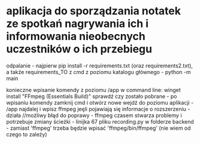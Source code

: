 # aplikacja do sporządzania notatek ze spotkań nagrywania ich i informowania nieobecnych uczestników o ich przebiegu
odpalanie - najpierw pip install -r requirements.txt (oraz requirements2.txt), a także requirements_TO
z cmd z poziomu katalogu głównego - python -m main

konieczne wpisanie komendy z poziomu /app w command line: winget install "FFmpeg (Essentials Build)"
sprawdź czy zostało pobrane - po wpisaniu komendy zamknij cmd i otwórz nowe
wejdź do poziomu aplikacji - /app najdalej i wpisz ffmpeg
jeęli pojawiają się informacje o rozszerzeniu - działa
//możliwy błąd do poprawy - ffmpeg czasem stwarza problemy i potrzebuje zmiany ścieżki - linijka 67 pliku recording.py w folderze backend - zamiast 'ffmpeg' trzeba będzie wpisać 'ffmpeg/bin/ffmpeg' (nie wiem od czego to zależy)

